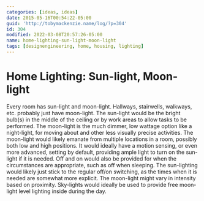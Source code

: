 ```yaml
---
categories: [ideas, ideas]
date: 2015-05-16T00:54:22-05:00
guid: 'http://tobymackenzie.name/log/?p=304'
id: 304
modified: 2022-03-08T20:57:26-05:00
name: home-lighting-sun-light-moon-light
tags: [designengineering, home, housing, lighting]
---
```


Home Lighting: Sun-light, Moon-light
====================================

Every room has sun-light and moon-light.  Hallways, stairwells, walkways, etc. probably just have moon-light.  The sun-light would be the bright bulb(s) in the middle of the ceiling or by work areas to allow tasks to be performed.  The moon-light is the much dimmer, low wattage option like a night-light, for moving about and other less visually precise activities.<!--more-->  The moon-light would likely emanate from multiple locations in a room, possibly both low and high positions.  It would ideally have a motion sensing, or even more advanced, setting by default, providing ample light to turn on the sun-light if it is needed.  Off and on would also be provided for when the circumstances are appropriate, such as off when sleeping.  The sun-lighting would likely just stick to the regular off/on switching, as the times when it is needed are somewhat more explicit.  The moon-light might vary in intensity based on proximity.  Sky-lights would ideally be used to provide free moon-light level lighting inside during the day.
